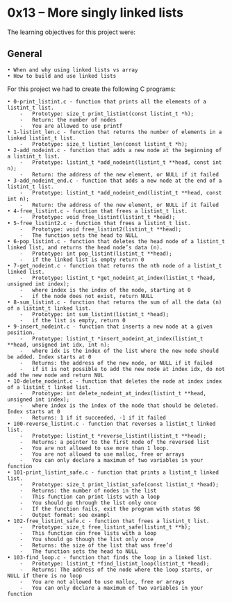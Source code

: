 # **0x13 – More singly linked lists**

The learning objectives for this project were:

## **General**

	• When and why using linked lists vs array
	• How to build and use linked lists 

For this project we had to create the following C programs:

	• 0-print_listint.c - function that prints all the elements of a listint_t list.
		-	Prototype: size_t print_listint(const listint_t *h);
		-	Return: the number of nodes
		-	You are allowed to use printf
	• 1-listint_len.c - function that returns the number of elements in a linked listint_t list.
		-	Prototype: size_t listint_len(const listint_t *h);
	• 2-add_nodeint.c - function that adds a new node at the beginning of a listint_t list.
		-	Prototype: listint_t *add_nodeint(listint_t **head, const int n);
		-	Return: the address of the new element, or NULL if it failed
	• 3-add_nodeint_end.c - function that adds a new node at the end of a listint_t list.
		-	Prototype: listint_t *add_nodeint_end(listint_t **head, const int n);
		-	Return: the address of the new element, or NULL if it failed
	• 4-free_listint.c - function that frees a listint_t list.
		-	Prototype: void free_listint(listint_t *head);
	• 5-free_listint2.c - function that frees a listint_t list.
		-	Prototype: void free_listint2(listint_t **head);
		-	The function sets the head to NULL
	• 6-pop_listint.c - function that deletes the head node of a listint_t linked list, and returns the head node’s data (n).
		-	Prototype: int pop_listint(listint_t **head);
		-	if the linked list is empty return 0
	• 7-get_nodeint.c - function that returns the nth node of a listint_t linked list.
		-	Prototype: listint_t *get_nodeint_at_index(listint_t *head, unsigned int index);
		-	where index is the index of the node, starting at 0
		-	if the node does not exist, return NULL
	• 8-sum_listint.c - function that returns the sum of all the data (n) of a listint_t linked list.
		-	Prototype: int sum_listint(listint_t *head);
		-	if the list is empty, return 0
	• 9-insert_nodeint.c - function that inserts a new node at a given position.
		-	Prototype: listint_t *insert_nodeint_at_index(listint_t **head, unsigned int idx, int n);
		-	where idx is the index of the list where the new node should be added. Index starts at 0
		-	Returns: the address of the new node, or NULL if it failed
		-	if it is not possible to add the new node at index idx, do not add the new node and return NUL
	• 10-delete_nodeint.c - function that deletes the node at index index of a listint_t linked list.
		-	Prototype: int delete_nodeint_at_index(listint_t **head, unsigned int index);
		-	where index is the index of the node that should be deleted. Index starts at 0
		-	Returns: 1 if it succeeded, -1 if it failed
	• 100-reverse_listint.c - function that reverses a listint_t linked list. 
		-	Prototype: listint_t *reverse_listint(listint_t **head);
		-	Returns: a pointer to the first node of the reversed list
		-	You are not allowed to use more than 1 loop.
		-	You are not allowed to use malloc, free or arrays
		-	You can only declare a maximum of two variables in your function
	• 101-print_listint_safe.c - function that prints a listint_t linked list.
		-	Prototype: size_t print_listint_safe(const listint_t *head);
		-	Returns: the number of nodes in the list
		-	This function can print lists with a loop
		-	You should go through the list only once
		-	If the function fails, exit the program with status 98
		-	Output format: see exampl
	• 102-free_listint_safe.c - function that frees a listint_t list. 
		-	Prototype: size_t free_listint_safe(listint_t **h);  
		-	This function can free lists with a loop
		-	You should go though the list only once
		-	Returns: the size of the list that was free’d
		-	The function sets the head to NULL
	• 103-find_loop.c - function that finds the loop in a linked list.
		-	Prototype: listint_t *find_listint_loop(listint_t *head);
		-	Returns: The address of the node where the loop starts, or NULL if there is no loop
		-	You are not allowed to use malloc, free or arrays
		-	You can only declare a maximum of two variables in your function
